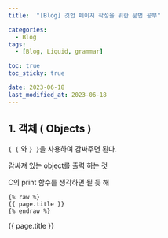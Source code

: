 ```yaml
---
title:  "[Blog] 깃헙 페이지 작성을 위한 문법 공부" 

categories:
  - Blog
tags:
  - [Blog, Liquid, grammar]

toc: true
toc_sticky: true

date: 2023-06-18
last_modified_at: 2023-06-18
---
```



## 1. 객체 ( Objects )

`{ {` 와 `} }`을 사용하여 감싸주면 된다.

감싸져 있는 object를 <u>출력</u> 하는 것

C의 print 함수를 생각하면 될 듯 해 

```
{% raw %}
{{ page.title }}
{% endraw %}
```
{{ page.title }}



<br>

<!-- ## 2. 조건문 ( If, else, switch_case )
`if 조건 :` `{% if 조건문 %} 내용 {% endif %}`
`예시) `
x = 10
`if x = 10 이면 x는 10이 맞다 !`

{% assign x = 10 %}
{{ x }}

`{% if x = 10 %} x는 10이 맞다. {% endif %}`


`if, else if, else 조건 :` `{% if 조건문 %}{% elsif 조건문 %}{% else 조건문 %}`
`예시)`

{% raw %}
{{ page.title }}


if not : `{% unless 조건문 %} 내용 {% endunless %}`
예시)



switch_case : `{% case 조건문 %}{% when 값 %} 내용 {% endcase %}`
예시)

{% endraw %} -->